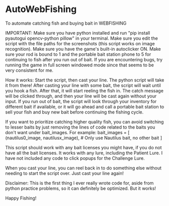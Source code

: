 # AutoWebFishing
To automate catching fish and buying bait in WEBFISHING

IMPORTANT:
Make sure you have python installed and run "pip install pyautogui opencv-python pillow" in your terminal.
Make sure you edit the script with the file paths for the screenshots (this script works on image recognition).
Make sure you have the game's built-in autoclicker ON.
Make sure your rod is bound to 1 and the portable bait station phone to 5 for continuing to fish after you run out of bait.
If you are encountering bugs, try running the game in full screen windowed mode since that seems to be very consistent for me.

How it works:
Start the script, then cast your line. The python script will take it from there!
After casting your line with some bait, the script will wait until you hook a fish. After that, it will start reeling the fish in. The catch message will be clicked through, and then your line will be cast again without your input. If you run out of bait, the script will look through your inventory for different bait if available, or it will go ahead and call a portable bait station to sell your fish and buy new bait before continuing the fishing cycle.

If you want to prioritize catching higher quality fish, you can avoid switching to lesser baits by just removing the lines of code related to the baits you don't want under bait_images. For example:
    bait_images = [
            (nautilus0_image, nautilusx_image),  # Only use Nautilus bait, no other bait
    ]

This script should work with any bait licenses you might have, if you do not have all the bait licenses. It works with any lure, including the Patient Lure. I have not included any code to click popups for the Challenge Lure.

When you cast your line, you can reel back in to do something else without needing to start the script over. Just cast your line again!

Disclaimer: This is the first thing I ever really wrote code for, aside from python practice problems, so it can definitely be optimized. But it works!

Happy Fishing!
